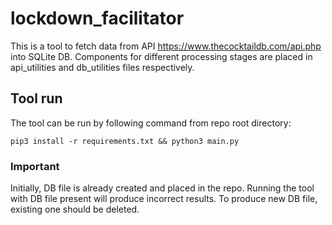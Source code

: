 # lockdown_facilitator

This is a tool to fetch data from API https://www.thecocktaildb.com/api.php into SQLite DB.
Components for different processing stages are placed in api_utilities and db_utilities files respectively.

## Tool run
The tool can be run by following command from repo root directory:
```
pip3 install -r requirements.txt && python3 main.py
```

### Important
Initially, DB file is already created and placed in the repo. Running the tool with DB file present will produce incorrect results.
To produce new DB file, existing one should be deleted.
